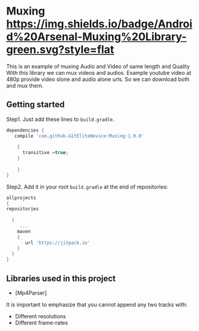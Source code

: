 # Muxing https://img.shields.io/badge/Android%20Arsenal-Muxing%20Library-green.svg?style=flat
This is an example of muxing Audio and Video of same length and Quality
With this library we can mux videos and audios.
Example youtube video at 480p provide video slone and audio alone urls. So we can download both and mux them.

Getting started
---

Step1. Just add these lines to `build.gradle`.

```gradle
dependencies {
   compile 'com.github.GitEliteNovice:Muxing:1.0.0'
  
    {
      transitive =true;
    }
   
    }
}
```

Step2. Add it in your root `build.gradle` at the end of repositories:
```gradle
allprojects 
{ 
repositories 
  
  { 
     ...
    maven
    {
       url 'https://jitpack.io' 
    }
  }
}

```
Libraries used in this project
------------------------------

* [Mp4Parser] 


It is important to emphasize that you cannot append any two tracks with: 
 
 * Different resolutions 
 * Different frame-rates
